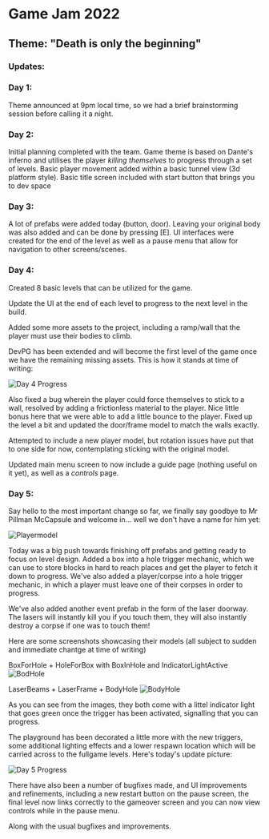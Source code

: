 # Game Jam 2022

## Theme: "Death is only the beginning"

### Updates:

### Day 1:

Theme announced at 9pm local time, so we had a brief brainstorming session before calling it a night.

### Day 2:

Initial planning completed with the team. Game theme is based on Dante's inferno and utilises the player _killing themselves_ to progress through a set of levels. Basic player movement added within a basic tunnel view (3d platform style). Basic title screen included with start button that brings you to dev space

### Day 3:

A lot of prefabs were added today (button, door). Leaving your original body was also added and can be done by pressing [E]. UI interfaces were created for the end of the level as well as a pause menu that allow for navigation to other screens/scenes.

### Day 4:

Created 8 basic levels that can be utilized for the game.

Update the UI at the end of each level to progress to the next level in the build.

Added some more assets to the project, including a ramp/wall that the player must use their bodies to climb.

DevPG has been extended and will become the first level of the game once we have the remaining missing assets. This is how it stands at time of writing:

![Day 4 Progress](https://user-images.githubusercontent.com/24251551/169892035-83f9fb7d-e672-4f5f-8be9-1af25441f46e.png)

Also fixed a bug wherein the player could force themselves to stick to a wall, resolved by adding a frictionless material to the player. Nice little bonus here that we were able to add a little bounce to the player. Fixed up the level a bit and updated the door/frame model to match the walls exactly.

Attempted to include a new player model, but rotation issues have put that to one side for now, contemplating sticking with the original model.

Updated main menu screen to now include a guide page (nothing useful on it yet), as well as a _controls_ page.

### Day 5: 

Say hello to the most important change so far, we finally say goodbye to Mr Pillman McCapsule and welcome in... well we don't have a name for him yet: 

![Playermodel](https://user-images.githubusercontent.com/24251551/170148297-0c142be8-b2cd-4599-a3cf-389f9354d416.png)


Today was a big push towards finishing off prefabs and getting ready to focus on level design. Added a box into a hole trigger mechanic, which we can use to store blocks in hard to reach places and get the player to fetch it down to progress. We've also added a player/corpse into a hole trigger mechanic, in which a player must leave one of their corpses in order to progress. 

We've also added another event prefab in the form of the laser doorway. The lasers will instantly kill you if you touch them, they will also instantly destroy a corpse if one was to touch them! 

Here are some screenshots showcasing their models (all subject to sudden and immediate chantge at time of writing)

BoxForHole + HoleForBox with BoxInHole and IndicatorLightActive
![BodHole](https://user-images.githubusercontent.com/24251551/170148447-33a56929-2a6b-4fab-be68-395de1989c35.png)

LaserBeams + LaserFrame + BodyHole
![BodyHole](https://user-images.githubusercontent.com/24251551/170148563-a3a72071-55d2-45a9-bb79-f82676df4229.png)

As you can see from the images, they both come with a littel indicator light that goes green once the trigger has been activated, signalling that you can progress.

The playground has been decorated a little more with the new triggers, some additional lighting effects and a lower respawn location which will be carried across to the fullgame levels. Here's today's update picture:

![Day 5 Progress](https://user-images.githubusercontent.com/24251551/170147872-66007c4a-8f96-449d-938b-2808a294f1f0.png)

There have also been a number of bugfixes made, and UI improvements and refinements, including a new restart button on the pause screen, the final level now links correctly to the gameover screen and you can now view controls while in the pause menu.

Along with the usual bugfixes and improvements. 

